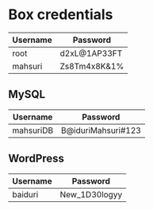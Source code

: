# Box credentials
| Username | Password |
|----------|----------|
| root | d2xL@1AP33FT |
| mahsuri | Zs8Tm4x8K&1% |

## MySQL
| Username | Password |
|----------|----------|
| mahsuriDB | B@iduriMahsuri#123 |

## WordPress 
| Username | Password |
|----------|----------|
| baiduri | New_1D30logyy|

